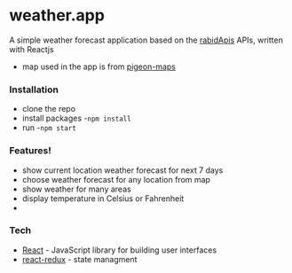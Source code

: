 # weather.app

A simple weather forecast application based on the [rabidApis](https://rapidapi.com/community/api/open-weather-map) APIs, written with Reactjs

- map used in the app is from [pigeon-maps](https://pigeon-maps.js.org/)


### Installation

- clone the repo
- install packages -`npm install`
- run -`npm start`

### Features!

- show current location weather forecast for next 7 days
- choose weather forecast for any location from map
- show weather for many areas
- display temperature in Celsius or Fahrenheit
- 

### Tech

- [React](https://reactjs.org/) - JavaScript library for building user interfaces
- [react-redux](https://react-redux.js.org/) - state managment

